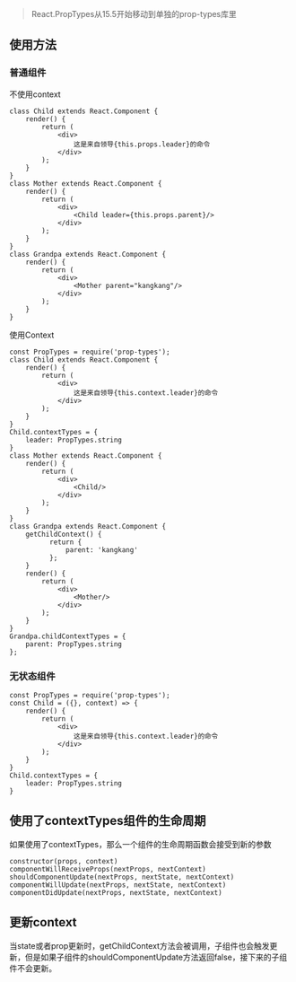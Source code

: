 > React.PropTypes从15.5开始移动到单独的prop-types库里

## 使用方法
### 普通组件
不使用context

	class Child extends React.Component {
        render() {
            return (
                <div>
                    这是来自领导{this.props.leader}的命令
                </div>
            );
        }
    }
    class Mother extends React.Component {
        render() {
            return (
                <div>
                    <Child leader={this.props.parent}/>
                </div>
            );
        }
    }
    class Grandpa extends React.Component {
        render() {
            return (
                <div>
                    <Mother parent="kangkang"/>
                </div>
            );
        }
    }
使用Context

	const PropTypes = require('prop-types');
	class Child extends React.Component {
        render() {
            return (
                <div>
                    这是来自领导{this.context.leader}的命令
                </div>
            );
        }
    }
    Child.contextTypes = {
        leader: PropTypes.string
    }
    class Mother extends React.Component {
        render() {
            return (
                <div>
                    <Child/>
                </div>
            );
        }
    }
    class Grandpa extends React.Component {
        getChildContext() {
        	  return {
        	      parent: 'kangkang'
        	  };
        }
        render() {
            return (
                <div>
                    <Mother/>
                </div>
            );
        }
    }
    Grandpa.childContextTypes = {
        parent: PropTypes.string
    };
### 无状态组件
    const PropTypes = require('prop-types');
    const Child = ({}, context) => {
        render() {
            return (
                <div>
                    这是来自领导{this.context.leader}的命令
                </div>
            );
        }
    }
    Child.contextTypes = {
        leader: PropTypes.string
    }
## 使用了contextTypes组件的生命周期
如果使用了contextTypes，那么一个组件的生命周期函数会接受到新的参数

	constructor(props, context)
	componentWillReceiveProps(nextProps, nextContext)
	shouldComponentUpdate(nextProps, nextState, nextContext)
	componentWillUpdate(nextProps, nextState, nextContext)
	componentDidUpdate(nextProps, nextState, nextContext)
## 更新context
当state或者prop更新时，getChildContext方法会被调用，子组件也会触发更新，但是如果子组件的shouldComponentUpdate方法返回false，接下来的子组件不会更新。
